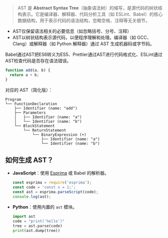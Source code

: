 > AST 是 **Abstract Syntax Tree**（抽象语法树）的缩写，是源代码的树状结构表示。它是编译器、解释器、代码分析工具（如 ESLint、Babel）的核心数据结构，用于表示代码的语法结构，忽略空格、注释等无关细节。

* AST仅保留语法相关的必要信息（如忽略括号、分号、注释）
* AST以树状结构表示源代码，以便程序理解和处理。编译器（如 GCC、Clang）或解释器（如 Python 解释器）通过 AST 生成机器码或字节码。

Babel通过AST把ES6转义为ES5、Prettier通过AST进行代码格式化、ESLint通过AST检查代码是否存在语法错误。

```js
function add(a, b) {
  return a + b;
}
```

对应的 AST（简化版）：

```
Program
└── FunctionDeclaration
    ├── Identifier (name: "add")
    ├── Parameters
    │   ├── Identifier (name: "a")
    │   └── Identifier (name: "b")
    └── BlockStatement
        └── ReturnStatement
            └── BinaryExpression (+)
                ├── Identifier (name: "a")
                └── Identifier (name: "b")
```

## 如何生成 AST？

- **JavaScript**：使用 [Esprima](https://esprima.org/) 或 Babel 的解析器。

  ```javascript
  const esprima = require('esprima');
  const code = 'const x = 1;';
  const ast = esprima.parseScript(code);
  console.log(ast);
  ```

  

- **Python**：使用内置的 `ast` 模块。

  ```python
  import ast
  code = "print('hello')"
  tree = ast.parse(code)
  print(ast.dump(tree))
  ```